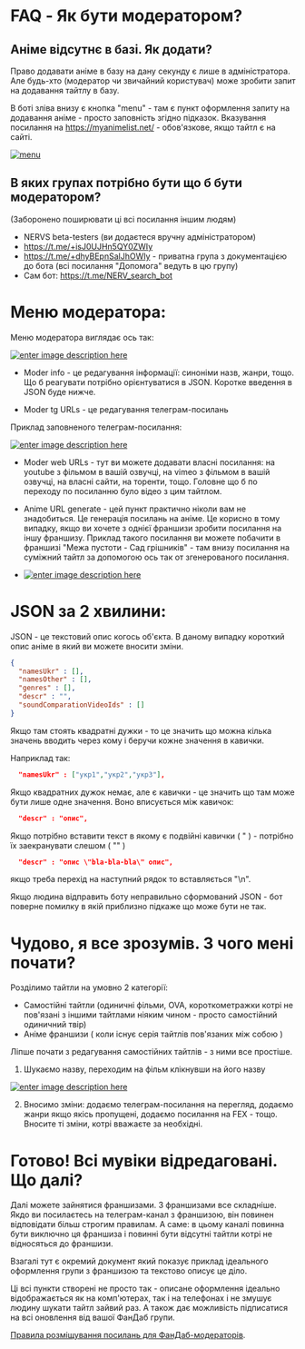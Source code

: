 # FAQ - Як бути модератором? 

## Аніме відсутнє в базі. Як додати? 
Право додавати аніме в базу на дану секунду є лише в адміністратора. Але будь-хто (модератор чи звичайний користувач) може зробити запит на додавання тайтлу в базу.

В боті зліва внизу є кнопка "menu" - там є пункт оформлення запиту на додавання аніме - просто заповність згідно підказок.
Вказування посилання на https://myanimelist.net/ - обов'язкове, якщо тайтл є на сайті.

[![menu][1]][1]

## В яких групах потрібно бути що б бути модератором?

(Заборонено поширювати ці всі посилання іншим людям)

* NERVS beta-testers (ви додаєтеся вручну адміністратором)
* https://t.me/+isJ0UJHn5QY0ZWIy
* https://t.me/+dhyBEpnSalJhOWIy - приватна група з документацією до бота (всі посилання "Допомога" ведуть в цю групу)
* Сам бот: https://t.me/NERV_search_bot

# Меню модератора:
Меню модератора виглядає ось так:

[![enter image description here][2]][2]

* Moder info - це редагування інформації: синоніми назв, жанри, тощо. Що б реагувати потрібно орієнтуватися в JSON. Коротке введення в JSON буде нижче.

* Moder tg URLs - це редагування телеграм-посилань

Приклад заповненого телеграм-посилання:

[![enter image description here][3]][3]

* Moder web URLs - тут ви можете додавати власні посилання: на youtube з фільмом в вашій озвучці, на vimeo з фільмом в вашій озвучці, на власні сайти, на торенти, тощо. Головне що б по переходу по посиланню було відео з цим тайтлом.

* Anime URL generate - цей пункт практично ніколи вам не знадобиться. Це генерація посилань на аніме. Це корисно в тому випадку, якщо ви хочете з однієї франшизи зробити посилання на іншу франшизу. Приклад такого посилання ви можете побачити в франшизі "Межа пустоти - Сад грішників" - там внизу посилання на суміжний тайтл за допомогою ось так от згенерованого посилання.

* [![enter image description here][4]][4]


# JSON за 2 хвилини:
JSON - це текстовий опис когось об'єкта. В даному випадку короткий опис аніме в який ви можете вносити зміни.

```json
{
  "namesUkr" : [],
  "namesOther" : [],
  "genres" : [],
  "descr" : "",
  "soundComparationVideoIds" : []
}
```
  
Якщо там стоять квадратні дужки - то це значить що можна кілька значень вводить через кому і беручи кожне значення в кавички. 

Наприклад так:

```json
  "namesUkr" : ["укр1","укр2","укр3"],
```

Якщо квадратних дужок немає, але є кавички - це значить що там може бути лише одне значення. Воно вписується між кавичок:

```json
  "descr" : "опис",
```

Якщо потрібно вставити текст в якому є подвійні кавички  ( " ) - потрібно їх заекранувати слешом ( "\" )

```json
  "descr" : "опис \"bla-bla-bla\" опис",
```

якщо треба перехід на наступний рядок то вставляється "\n".

Якщо людина відправить боту неправильно сформований JSON - бот поверне помилку в якій приблизно підкаже що може бути не так.

# Чудово, я все зрозумів. З чого мені почати?

Розділимо тайтли на умовно 2 категорії:

* Самостійні тайтли (одиничні фільми, OVA, короткометражки котрі не пов'язані з іншими тайтлами ніяким чином - просто самостійний одиничний твір)
* Аніме франшизи ( коли існує серія тайтлів пов'язаних між собою )

Ліпше почати з редагування самостійних тайтлів - з ними все простіше.

1) Шукаємо назву, переходим на фільм клікнувши на його назву

[![enter image description here][5]][5]

2) Вносимо зміни: додаємо телеграм-посилання на перегляд, додаємо жанри якщо якісь пропущені, додаємо посилання на FEX - тощо. Вносите ті зміни, котрі вважаєте за необхідні.

# Готово! Всі мувіки відредаговані. Що далі?

Далі можете зайнятися франшизами. 
З франшизами все складніше. Якдо ви посилаєтесь на телеграм-канал з франшизою, він повинен відповідати більш строгим правилам. 
А саме: в цьому каналі повинна бути виключно ця франшиза і повинні бути відсутні тайтли котрі не відносяться до франшизи.

Взагалі тут є окремий документ який показує приклад ідеального оформлення групи з франшизою та текстово описує це діло.

Ці всі пункти створені не просто так - описане оформлення ідеально відображається як на комп'ютерах, так і на телефонах і не змушує людину шукати тайтл зайвий раз. А також дає можливість підписатися на всі оновлення від вашої ФанДаб групи. 

[Правила розміщування посилань для ФанДаб-модераторів](./pages/LinkRules.html).





  [1]: https://i.sstatic.net/CUHYHW2r.jpg
  [2]: https://i.sstatic.net/28kqp0M6.png
  [3]: https://i.sstatic.net/fMil2B6t.png
  [4]: https://i.sstatic.net/lGXO8hU9.png
  [5]: https://i.sstatic.net/AJSDJFe8.png
